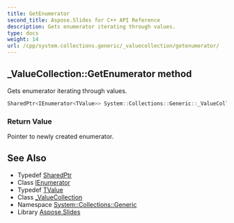 ```yaml
---
title: GetEnumerator
second_title: Aspose.Slides for C++ API Reference
description: Gets enumerator iterating through values.
type: docs
weight: 14
url: /cpp/system.collections.generic/_valuecollection/getenumerator/
---
```

## _ValueCollection::GetEnumerator method


Gets enumerator iterating through values.

```cpp
SharedPtr<IEnumerator<TValue>> System::Collections::Generic::_ValueCollection<Dict>::GetEnumerator() override
```


### Return Value

Pointer to newly created enumerator.

## See Also

* Typedef [SharedPtr](../../../system/sharedptr/)
* Class [IEnumerator](../../ienumerator/)
* Typedef [TValue](../tvalue/)
* Class [_ValueCollection](../)
* Namespace [System::Collections::Generic](../../)
* Library [Aspose.Slides](../../../)
